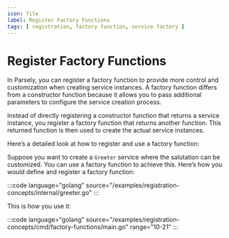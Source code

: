 ```yaml
---
icon: file
label: Register Factory Functions
tags: [ registration, factory function, service factory ]
---
```

# Register Factory Functions

In Parsely, you can register a factory function to provide more control and customization when creating service instances. A factory function differs from a constructor function because it allows you to pass additional parameters to configure the service creation process.

Instead of directly registering a constructor function that returns a service instance, you register a factory function that returns another function. This returned function is then used to create the actual service instances.

Here’s a detailed look at how to register and use a factory function:

Suppose you want to create a `Greeter` service where the salutation can be customized. You can use a factory function to achieve this. Here’s how you would define and register a factory function:

:::code language="golang" source="/examples/registration-concepts/internal/greeter.go" :::

This is how you use it:

:::code language="golang" source="/examples/registration-concepts/cmd/factory-functions/main.go" range="10-21" :::
